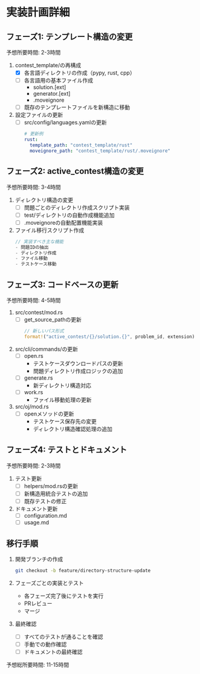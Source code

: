 # 実装計画詳細

## フェーズ1: テンプレート構造の変更
予想所要時間: 2-3時間

1. contest_template/の再構成
   - [x] 各言語ディレクトリの作成（pypy, rust, cpp）
   - [ ] 各言語用の基本ファイル作成
     - solution.[ext]
     - generator.[ext]
     - .moveignore
   - [ ] 既存のテンプレートファイルを新構造に移動

2. 設定ファイルの更新
   - [ ] src/config/languages.yamlの更新
     ```yaml
     # 更新例
     rust:
       template_path: "contest_template/rust"
       moveignore_path: "contest_template/rust/.moveignore"
     ```

## フェーズ2: active_contest構造の変更
予想所要時間: 3-4時間

1. ディレクトリ構造の変更
   - [ ] 問題ごとのディレクトリ作成スクリプト実装
   - [ ] test/ディレクトリの自動作成機能追加
   - [ ] .moveignoreの自動配置機能実装

2. ファイル移行スクリプト作成
   ```rust
   // 実装すべき主な機能
   - 問題IDの抽出
   - ディレクトリ作成
   - ファイル移動
   - テストケース移動
   ```

## フェーズ3: コードベースの更新
予想所要時間: 4-5時間

1. src/contest/mod.rs
   - [ ] get_source_pathの更新
     ```rust
     // 新しいパス形式
     format!("active_contest/{}/solution.{}", problem_id, extension)
     ```

2. src/cli/commands/の更新
   - [ ] open.rs
     - テストケースダウンロードパスの更新
     - 問題ディレクトリ作成ロジックの追加
   - [ ] generate.rs
     - 新ディレクトリ構造対応
   - [ ] work.rs
     - ファイル移動処理の更新

3. src/oj/mod.rs
   - [ ] openメソッドの更新
     - テストケース保存先の変更
     - ディレクトリ構造確認処理の追加

## フェーズ4: テストとドキュメント
予想所要時間: 2-3時間

1. テスト更新
   - [ ] helpers/mod.rsの更新
   - [ ] 新構造用統合テストの追加
   - [ ] 既存テストの修正

2. ドキュメント更新
   - [ ] configuration.md
   - [ ] usage.md

## 移行手順

1. 開発ブランチの作成
   ```bash
   git checkout -b feature/directory-structure-update
   ```

2. フェーズごとの実装とテスト
   - 各フェーズ完了後にテストを実行
   - PRレビュー
   - マージ

3. 最終確認
   - [ ] すべてのテストが通ることを確認
   - [ ] 手動での動作確認
   - [ ] ドキュメントの最終確認

予想総所要時間: 11-15時間 